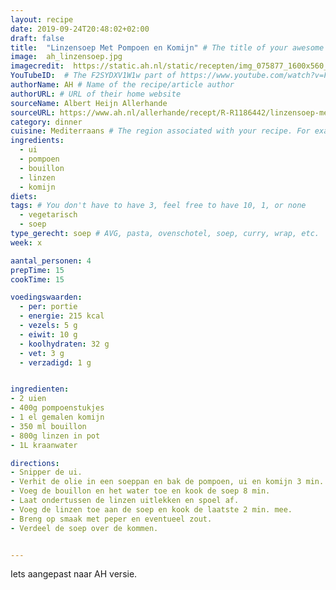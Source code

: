 ```yaml
---
layout: recipe
date: 2019-09-24T20:48:02+02:00
draft: false
title:  "Linzensoep Met Pompoen en Komijn" # The title of your awesome recipe
image:  ah_linzensoep.jpg
imagecredit:  https://static.ah.nl/static/recepten/img_075877_1600x560_JPG.jpg
YouTubeID:  # The F2SYDXV1W1w part of https://www.youtube.com/watch?v=F2SYDXV1W1w
authorName: AH # Name of the recipe/article author
authorURL: # URL of their home website
sourceName: Albert Heijn Allerhande
sourceURL: https://www.ah.nl/allerhande/recept/R-R1186442/linzensoep-met-pompoen-en-komijn
category: dinner
cuisine: Mediterraans # The region associated with your recipe. For example, Italiaans, Mediterraans", or Eigen.
ingredients:
  - ui
  - pompoen
  - bouillon
  - linzen
  - komijn
diets: 
tags: # You don't have to have 3, feel free to have 10, 1, or none
  - vegetarisch
  - soep
type_gerecht: soep # AVG, pasta, ovenschotel, soep, curry, wrap, etc.
week: x

aantal_personen: 4
prepTime: 15
cookTime: 15

voedingswaarden:
  - per: portie
  - energie: 215 kcal
  - vezels: 5 g
  - eiwit: 10 g
  - koolhydraten: 32 g
  - vet: 3 g
  - verzadigd: 1 g


ingredienten:
- 2 uien
- 400g pompoenstukjes
- 1 el gemalen komijn
- 350 ml bouillon
- 800g linzen in pot
- 1L kraanwater

directions:
- Snipper de ui.
- Verhit de olie in een soeppan en bak de pompoen, ui en komijn 3 min. op middelhoog vuur.
- Voeg de bouillon en het water toe en kook de soep 8 min.
- Laat ondertussen de linzen uitlekken en spoel af.
- Voeg de linzen toe aan de soep en kook de laatste 2 min. mee.
- Breng op smaak met peper en eventueel zout.
- Verdeel de soep over de kommen.


---
```


Iets aangepast naar AH versie.
